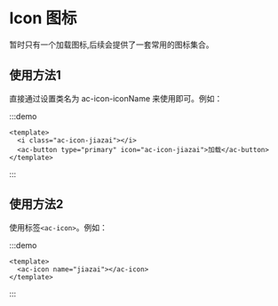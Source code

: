 # Icon 图标

暂时只有一个加载图标,后续会提供了一套常用的图标集合。

## 使用方法1

直接通过设置类名为 ac-icon-iconName 来使用即可。例如：

:::demo

```vue
<template>
  <i class="ac-icon-jiazai"></i>
  <ac-button type="primary" icon="ac-icon-jiazai">加载</ac-button>
</template>
```

:::
## 使用方法2

使用标签`<ac-icon>`。例如：

:::demo

```vue
<template>
  <ac-icon name="jiazai"></ac-icon>
</template>
```

:::

